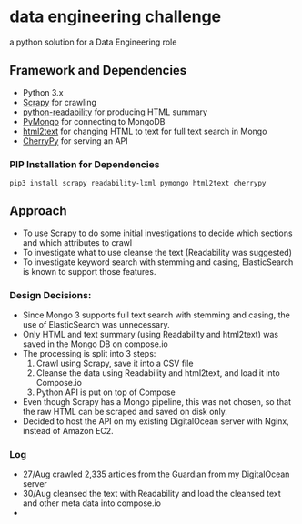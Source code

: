 # data engineering challenge
a python solution for a Data Engineering role

## Framework and Dependencies
* Python 3.x
* [Scrapy](http://scrapy.org/) for crawling
* [python-readability](https://github.com/buriy/python-readability) for producing HTML summary
* [PyMongo](https://api.mongodb.com/python/current/) for connecting to MongoDB
* [html2text](https://pypi.python.org/pypi/html2text) for changing HTML to text for full text search in Mongo
* [CherryPy](http://www.cherrypy.org/) for serving an API

### PIP Installation for Dependencies
```
pip3 install scrapy readability-lxml pymongo html2text cherrypy
```

## Approach
* To use Scrapy to do some initial investigations to decide which sections and which attributes to crawl
* To investigate what to use cleanse the text (Readability was suggested)
* To investigate keyword search with stemming and casing, ElasticSearch is known to support those features.


### Design Decisions:
* Since Mongo 3 supports full text search with stemming and casing, the use of ElasticSearch was unnecessary.
* Only HTML and text summary (using Readability and html2text) was saved in the Mongo DB on compose.io
* The processing is split into 3 steps:
    1. Crawl using Scrapy, save it into a CSV file
    1. Cleanse the data using Readability and html2text, and load it into Compose.io
    1. Python API is put on top of Compose
* Even though Scrapy has a Mongo pipeline, this was not chosen, so that the raw HTML can be scraped and saved on disk
only.
* Decided to host the API on my existing DigitalOcean server with Nginx, instead of Amazon EC2.

### Log
* 27/Aug crawled 2,335 articles from the Guardian from my DigitalOcean server
* 30/Aug cleansed the text with Readability and load the cleansed text and other meta data into compose.io
*